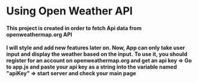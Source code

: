 # Using Open Weather API

#### This project is created in order to fetch Api data from openweathermap.org API

**I will style and add new features later on. Now, App can only take user input and display the weather based on the input.**
**To use it, you should register for an account on openweathermap.org and get an api key => Go to app.js and paste your api key as a string into the variable named "apiKey" => start server and check your main page**
